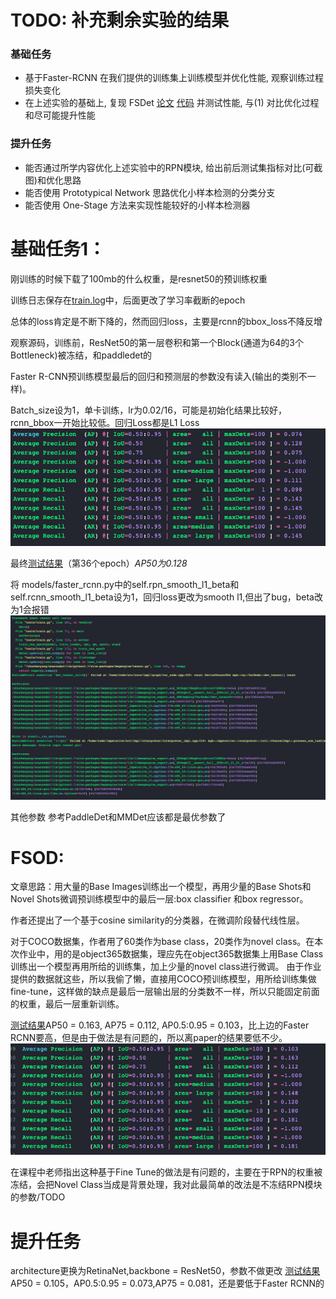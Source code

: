 # TODO: 补充剩余实验的结果
### 基础任务

* 基于Faster-RCNN 在我们提供的训练集上训练模型并优化性能, 观察训练过程损失变化
* 在上述实验的基础上, 复现 FSDet [论文](https://arxiv.org/abs/2003.06957) [代码](https://github.com/ucbdrive/few-shot-object-detection) 并测试性能, 与(1) 对比优化过程和尽可能提升性能

### 提升任务

* 能否通过所学内容优化上述实验中的RPN模块, 给出前后测试集指标对比(可截图)和优化思路
* 能否使用 Prototypical Network 思路优化小样本检测的分类分支
* 能否使用 One-Stage 方法来实现性能较好的小样本检测器

# 基础任务1：

刚训练的时候下载了100mb的什么权重，是resnet50的预训练权重

训练日志保存在[train.log](/hw2/pic/train_log.txt)中，后面更改了学习率截断的epoch


总体的loss肯定是不断下降的，然而回归loss，主要是rcnn的bbox_loss不降反增

观察源码，训练前，ResNet50的第一层卷积和第一个Block(通道为64的3个Bottleneck)被冻结，和paddledet的

Faster R-CNN预训练模型最后的回归和预测层的参数没有读入(输出的类别不一样)。

Batch_size设为1，单卡训练，lr为0.02/16，可能是初始化结果比较好，rcnn_bbox一开始比较低。回归Loss都是L1 Loss
![image](/hw2/pic/test.png)

最终[测试结果](/hw2/pic/test_log.txt)（第36个epoch）*AP50为0.128*

将 models/faster_rcnn.py中的self.rpn_smooth_l1_beta和self.rcnn_smooth_l1_beta设为1，回归loss更改为smooth l1,但出了bug，beta改为1会报错
![image](/hw2/pic/bug.png)

其他参数 参考PaddleDet和MMDet应该都是最优参数了

# FSOD:

文章思路：用大量的Base Images训练出一个模型，再用少量的Base Shots和Novel Shots微调预训练模型中的最后一层:box classifier 和box regressor。

作者还提出了一个基于cosine similarity的分类器，在微调阶段替代线性层。

对于COCO数据集，作者用了60类作为base class，20类作为novel class。在本次作业中，用的是object365数据集，理应先在object365数据集上用Base Class训练出一个模型再用所给的训练集，加上少量的novel class进行微调。
由于作业提供的数据就这些，所以我偷了懒，直接用COCO预训练模型，用所给训练集做fine-tune，这样做的缺点是最后一层输出层的分类数不一样，所以只能固定前面的权重，最后一层重新训练。

[测试结果](/hw2/pic/fsod_test.txt)AP50 = 0.163, AP75 = 0.112, AP0.5:0.95 = 0.103，比上边的Faster RCNN要高，但是由于做法是有问题的，所以离paper的结果要低不少。
![image](/hw2/pic/fsod_test.png)

在课程中老师指出这种基于Fine Tune的做法是有问题的，主要在于RPN的权重被冻结，会把Novel Class当成是背景处理，我对此最简单的改法是不冻结RPN模块的参数/TODO

# 提升任务
architecture更换为RetinaNet,backbone = ResNet50，参数不做更改
[测试结果](/hw2/pic/retina_test.txt)AP50 = 0.105，AP0.5:0.95 = 0.073,AP75 = 0.081，还是要低于Faster RCNN的
